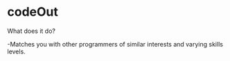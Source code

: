 # codeOut

What does it do?

-Matches you with other programmers of similar interests and varying skills levels.